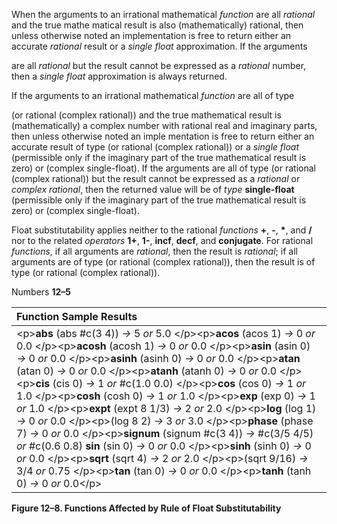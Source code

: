  

When the arguments to an irrational mathematical *function* are all *rational* and the true mathe matical result is also (mathematically) rational, then unless otherwise noted an implementation is free to return either an accurate *rational* result or a *single float* approximation. If the arguments 

are all *rational* but the result cannot be expressed as a *rational* number, then a *single float* approximation is always returned. 

If the arguments to an irrational mathematical *function* are all of type 

(or rational (complex rational)) and the true mathematical result is (mathematically) a complex number with rational real and imaginary parts, then unless otherwise noted an imple mentation is free to return either an accurate result of type (or rational (complex rational)) or a *single float* (permissible only if the imaginary part of the true mathematical result is zero) or (complex single-float). If the arguments are all of type (or rational (complex rational)) but the result cannot be expressed as a *rational* or *complex rational*, then the returned value will be of *type* **single-float** (permissible only if the imaginary part of the true mathematical result is zero) or (complex single-float). 

Float substitutability applies neither to the rational *functions* **+**, **-**, **\***, and **/** nor to the related *operators* **1+**, **1-**, **incf**, **decf**, and **conjugate**. For rational *functions*, if all arguments are *rational*, then the result is *rational*; if all arguments are of type (or rational (complex rational)), then the result is of type (or rational (complex rational)). 

Numbers **12–5**

 

 

|**Function Sample Results**|
| :- |
|&#60;p&#62;**abs** (abs #c(3 4)) *→* 5 *or* 5.0 &#60;/p&#62;&#60;p&#62;**acos** (acos 1) *→* 0 *or* 0.0 &#60;/p&#62;&#60;p&#62;**acosh** (acosh 1) *→* 0 *or* 0.0 &#60;/p&#62;&#60;p&#62;**asin** (asin 0) *→* 0 *or* 0.0 &#60;/p&#62;&#60;p&#62;**asinh** (asinh 0) *→* 0 *or* 0.0 &#60;/p&#62;&#60;p&#62;**atan** (atan 0) *→* 0 *or* 0.0 &#60;/p&#62;&#60;p&#62;**atanh** (atanh 0) *→* 0 *or* 0.0 &#60;/p&#62;&#60;p&#62;**cis** (cis 0) *→* 1 *or* #c(1.0 0.0) &#60;/p&#62;&#60;p&#62;**cos** (cos 0) *→* 1 *or* 1.0 &#60;/p&#62;&#60;p&#62;**cosh** (cosh 0) *→* 1 *or* 1.0 &#60;/p&#62;&#60;p&#62;**exp** (exp 0) *→* 1 *or* 1.0 &#60;/p&#62;&#60;p&#62;**expt** (expt 8 1/3) *→* 2 *or* 2.0 &#60;/p&#62;&#60;p&#62;**log** (log 1) *→* 0 *or* 0.0 &#60;/p&#62;&#60;p&#62;(log 8 2) *→* 3 *or* 3.0 &#60;/p&#62;&#60;p&#62;**phase** (phase 7) *→* 0 *or* 0.0 &#60;/p&#62;&#60;p&#62;**signum** (signum #c(3 4)) *→* #c(3/5 4/5) *or* #c(0.6 0.8) **sin** (sin 0) *→* 0 *or* 0.0 &#60;/p&#62;&#60;p&#62;**sinh** (sinh 0) *→* 0 *or* 0.0 &#60;/p&#62;&#60;p&#62;**sqrt** (sqrt 4) *→* 2 *or* 2.0 &#60;/p&#62;&#60;p&#62;(sqrt 9/16) *→* 3/4 *or* 0.75 &#60;/p&#62;&#60;p&#62;**tan** (tan 0) *→* 0 *or* 0.0 &#60;/p&#62;&#60;p&#62;**tanh** (tanh 0) *→* 0 *or* 0.0&#60;/p&#62;|


**Figure 12–8. Functions Affected by Rule of Float Substitutability** 


